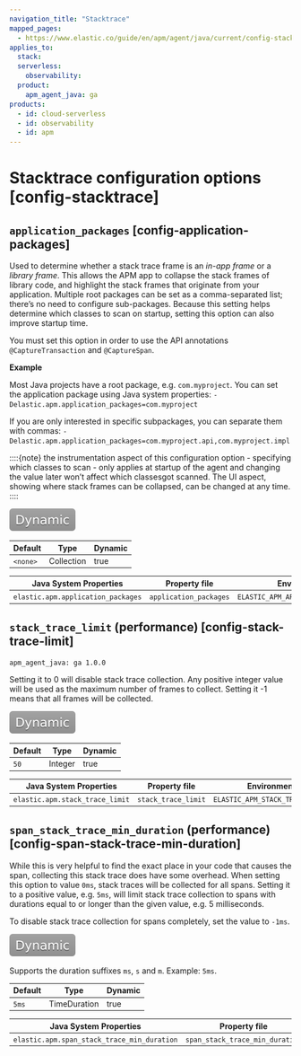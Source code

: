 ```yaml
---
navigation_title: "Stacktrace"
mapped_pages:
  - https://www.elastic.co/guide/en/apm/agent/java/current/config-stacktrace.html
applies_to:
  stack:
  serverless:
    observability:
  product:
    apm_agent_java: ga
products:
  - id: cloud-serverless
  - id: observability
  - id: apm
---
```


# Stacktrace configuration options [config-stacktrace]



## `application_packages` [config-application-packages]

Used to determine whether a stack trace frame is an *in-app frame* or a *library frame*. This allows the APM app to collapse the stack frames of library code, and highlight the stack frames that originate from your application. Multiple root packages can be set as a comma-separated list; there’s no need to configure sub-packages. Because this setting helps determine which classes to scan on startup, setting this option can also improve startup time.

You must set this option in order to use the API annotations `@CaptureTransaction` and `@CaptureSpan`.

**Example**

Most Java projects have a root package, e.g. `com.myproject`. You can set the application package using Java system properties: `-Delastic.apm.application_packages=com.myproject`

If you are only interested in specific subpackages, you can separate them with commas: `-Delastic.apm.application_packages=com.myproject.api,com.myproject.impl`

::::{note}
the instrumentation aspect of this configuration option - specifying which classes to scan - only applies at startup of the agent and changing the value later won’t affect which classesgot scanned. The UI aspect, showing where stack frames can be collapsed, can be changed at any time.
::::


[![dynamic config](images/dynamic-config.svg "") ](/reference/configuration.md#configuration-dynamic)

| Default | Type | Dynamic |
| --- | --- | --- |
| `<none>` | Collection | true |

| Java System Properties | Property file | Environment |
| --- | --- | --- |
| `elastic.apm.application_packages` | `application_packages` | `ELASTIC_APM_APPLICATION_PACKAGES` |


## `stack_trace_limit` (performance) [config-stack-trace-limit]

```{applies_to}
apm_agent_java: ga 1.0.0
```

Setting it to 0 will disable stack trace collection. Any positive integer value will be used as the maximum number of frames to collect. Setting it -1 means that all frames will be collected.

[![dynamic config](images/dynamic-config.svg "") ](/reference/configuration.md#configuration-dynamic)

| Default | Type | Dynamic |
| --- | --- | --- |
| `50` | Integer | true |

| Java System Properties | Property file | Environment |
| --- | --- | --- |
| `elastic.apm.stack_trace_limit` | `stack_trace_limit` | `ELASTIC_APM_STACK_TRACE_LIMIT` |


## `span_stack_trace_min_duration` (performance) [config-span-stack-trace-min-duration]

While this is very helpful to find the exact place in your code that causes the span, collecting this stack trace does have some overhead. When setting this option to value `0ms`, stack traces will be collected for all spans. Setting it to a positive value, e.g. `5ms`, will limit stack trace collection to spans with durations equal to or longer than the given value, e.g. 5 milliseconds.

To disable stack trace collection for spans completely, set the value to `-1ms`.

[![dynamic config](images/dynamic-config.svg "") ](/reference/configuration.md#configuration-dynamic)

Supports the duration suffixes `ms`, `s` and `m`. Example: `5ms`.

| Default | Type | Dynamic |
| --- | --- | --- |
| `5ms` | TimeDuration | true |

| Java System Properties | Property file | Environment |
| --- | --- | --- |
| `elastic.apm.span_stack_trace_min_duration` | `span_stack_trace_min_duration` | `ELASTIC_APM_SPAN_STACK_TRACE_MIN_DURATION` |
